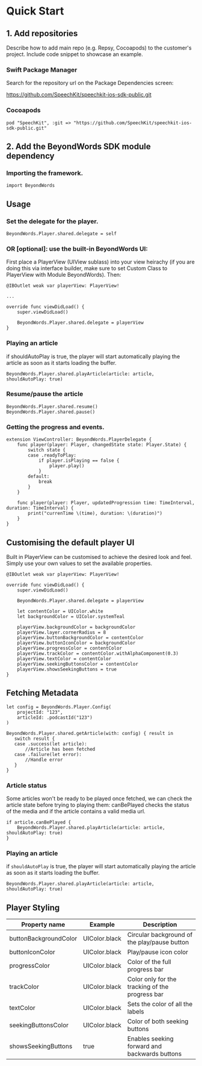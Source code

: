 # Quick Start #

## 1. Add repositories

Describe how to add main repo (e.g. Repsy, Cocoapods) to the customer's project. Include code snippet to showcase an example.
### Swift Package Manager

Search for the repository url on the Package Dependencies screen:

https://github.com/SpeechKit/speechkit-ios-sdk-public.git

### Cocoapods
```
pod "SpeechKit", :git => "https://github.com/SpeechKit/speechkit-ios-sdk-public.git"
```

## 2. Add the BeyondWords SDK module dependency ##

### Importing the framework.

```
import BeyondWords
```

## Usage

### Set the delegate for the player.

```
BeyondWords.Player.shared.delegate = self
```

### OR [optional]: use the built-in BeyondWords UI:

First place a PlayerView (UIView sublass) into your view heirachy (if you are doing this via interface builder, make sure to set Custom Class to PlayerView with Module BeyondWords). Then:

```
@IBOutlet weak var playerView: PlayerView!

...

override func viewDidLoad() {
    super.viewDidLoad()

    BeyondWords.Player.shared.delegate = playerView
}
```

### Playing an article

if shouldAutoPlay is true, the player will start automatically playing the article as soon as it starts loading the buffer.

```
BeyondWords.Player.shared.playArticle(article: article, shouldAutoPlay: true)
```

### Resume/pause the article

```
BeyondWords.Player.shared.resume()
BeyondWords.Player.shared.pause()
```

### Getting the progress and events.

```
extension ViewController: BeyondWords.PlayerDelegate {
    func player(player: Player, changedState state: Player.State) {
        switch state {
        case .readyToPlay:
            if player.isPlaying == false {
                player.play()
            }
        default:
            break
        }
    }
    
    func player(player: Player, updatedProgression time: TimeInterval, duration: TimeInterval) {
        print("currenTime \(time), duration: \(duration)")
    }
}

```

## Customising the default player UI

Built in PlayerView can be customised to achieve the desired look and feel. Simply use your own values to set the available properties.

```
@IBOutlet weak var playerView: PlayerView!

override func viewDidLoad() {
    super.viewDidLoad()
    
    BeyondWords.Player.shared.delegate = playerView
    
    let contentColor = UIColor.white
    let backgroundColor = UIColor.systemTeal
    
    playerView.backgroundColor = backgroundColor
    playerView.layer.cornerRadius = 8
    playerView.buttonBackgroundColor = contentColor
    playerView.buttonIconColor = backgroundColor
    playerView.progressColor = contentColor
    playerView.trackColor = contentColor.withAlphaComponent(0.3)
    playerView.textColor = contentColor
    playerView.seekingButtonsColor = contentColor
    playerView.showsSeekingButtons = true
}
```

## Fetching Metadata

```
let config = BeyondWords.Player.Config(
    projectId: "123",
    articleId: .podcastId("123")
)

BeyondWords.Player.shared.getArticle(with: config) { result in
   switch result {
   case .success(let article):
       //Article has been fetched
   case .failure(let error):
       //Handle error
   }
}
```

### Article status

Some articles won't be ready to be played once fetched, we can check the article state before trying to playing them: canBePlayed checks the status of the media and if the article contains a valid media url.

```
if article.canBePlayed {
    BeyondWords.Player.shared.playArticle(article: article, shouldAutoPlay: true)
}
```

### Playing an article

if `shouldAutoPlay` is true, the player will start automatically playing the article as soon as it starts loading the buffer.

```
BeyondWords.Player.shared.playArticle(article: article, shouldAutoPlay: true)
```

## Player Styling

| Property name | Example | Description |
| ---------- | --------------- | ----------- |
| buttonBackgroundColor | UIColor.black | Circular background of the play/pause button |
| buttonIconColor | UIColor.black | Play/pause icon color |
| progressColor | UIColor.black | Color of the full progress bar |
| trackColor | UIColor.black | Color only for the tracking of the progress bar |
| textColor | UIColor.black | Sets the color of all the labels |
| seekingButtonsColor | UIColor.black | Color of both seeking buttons |
| showsSeekingButtons| true | Enables seeking forward and backwards buttons |
